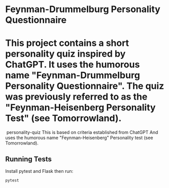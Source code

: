 
# Feynman-Drummelburg Personality Questionnaire

This project contains a short personality quiz inspired by ChatGPT.
It uses the humorous name "Feynman-Drummelburg Personality Questionnaire".
The quiz was previously referred to as the "Feynman-Heisenberg Personality Test" (see Tomorrowland).
=======
﻿ personality-quiz
This is based on criteria established from ChatGPT
And uses the humorous name "Feynman-Heisenberg" Personality test (see Tomorrowland).

## Running Tests

Install pytest and Flask then run:

```bash
pytest


